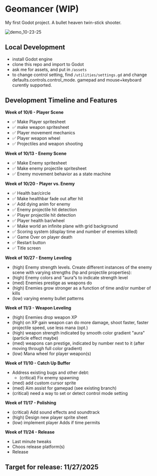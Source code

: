# Geomancer (WIP)

My first Godot project. A bullet heaven twin-stick shooter.

![demo_10-23-25](https://github.com/user-attachments/assets/e7d283c6-c3a0-4561-9495-10b688a69f55)

## Local Development
- install Godot engine
- clone this repo and import to Godot
- ask me for assets, and put in `/assets`
- to change control setting, find `/utilities/settings.gd` and change defaults.controls.control_mode. gamepad and mouse+keyboard curently supported.

## Development Timeline and Features

**Week of 10/6 - Player Scene**
- ✅ Make Player spritesheet
- ✅ make weapon spritesheet
- ✅ Player movement mechanics
- ✅ Player weapon wheel
- ✅ Projectiles and weapon shooting

**Week of 10/13 - Enemy Scene**
- ✅ Make Enemy spritesheet
- ✅ Make enemy projectile spritesheet
- ✅ Enemy movement behavior as a state machine

**Week of 10/20 - Player vs. Enemy**
- ✅ Health bar/circle
- ✅ Make healthbar fade out after hit
- ✅ Add dying anim for enemy
- ✅ Enemy projectile hit detection
- ✅ Player projectile hit detection
- ✅ Player health bar/wheel
- ✅ Make world an infinite plane with grid background
- ✅ Scoring system (display time and number of enemies killed)
- ✅ Game Over on player death
- ✅ Restart button
- ✅ Title screen

**Week of 10/27 - Enemy Leveling**
- (high) Enemy strength levels. Create different instances of the enemy scene with varying strengths (hp and projectile properties):
- (high) Enemy colors and “aura”s to indicate strength level
- (med) Enemies prestige  as weapons do
- (high) Enemies grow stronger as a function of time and/or number of kills
- (low) varying enemy bullet patterns

**Week of 11/3 - Weapon Leveling**
- (high) Enemies drop weapon XP
- (high) on XP gain weapon can do more damage, shoot faster, faster projectile speed, use less mana (opt.)
- (high) weapon strength indicated by smooth color gradient "aura" (particle effect maybe)
- (med) weapons can prestige, indicated by number next to it (after moving through full color gradient)
- (low) Mana wheel for player weapon(s)

**Week of 11/10 - Catch Up Buffer**
- Address existing bugs and other debt:
	- (critical) Fix enemy spawning
- (med) add custom cursor sprite
- (med) Aim assist for gamepad (see existing branch)
- (critical) need a way to set or detect control mode setting

**Week of 11/17 - Polishing**
- (critical) Add sound effects and soundtrack
- (high) Design new player sprite sheet
- (low) implement player Adds if time permits

**Week of 11/24 - Release**
- Last minute tweaks
- Choos release platform(s)
- Release

## Target for release: 11/27/2025
